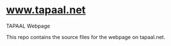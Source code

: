 # www.tapaal.net
TAPAAL Webpage

This repo contains the source files for the webpage on tapaal.net.
